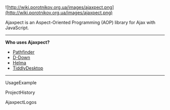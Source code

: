 ![http://wiki.porotnikov.org.ua/images/ajaxpect.png](http://wiki.porotnikov.org.ua/images/ajaxpect.png)

Ajaxpect is an Aspect-Oriented Programming (AOP) library for Ajax with JavaScript.


---


**Who uses Ajaxpect?**
  * [Pathfinder](http://www.pathf.com/blogs/2007/07/ajaxpect-aop-fo/)
  * [D-Down](http://coding.d-down.de/blog/archives/65-Abgelaufene-Session-und-AJAX-Requests.html)
  * [Helma](http://helma.org/)
  * [TiddlyDesktop](http://www.digitaldimsum.co.uk/tiddlywiki/)

---


UsageExample

ProjectHistory

AjaxpectLogos

